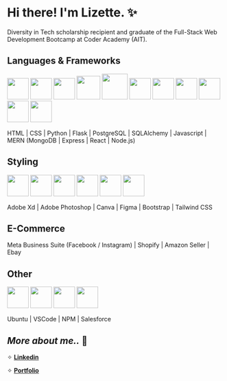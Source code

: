 <link rel="stylesheet" href="https://cdn.jsdelivr.net/gh/devicons/devicon@v2.15.1/devicon.min.css">

# Hi there! I'm Lizette. ✨

Diversity in Tech scholarship recipient and graduate of the Full-Stack Web Development Bootcamp at Coder Academy (AIT).

## Languages & Frameworks
<p>
  <img src="https://cdn.jsdelivr.net/gh/devicons/devicon/icons/git/git-original.svg" style="width: 50px;" />
  <img src="https://cdn.jsdelivr.net/gh/devicons/devicon/icons/html5/html5-original.svg" style="width: 50px;" />
  <img src="https://cdn.jsdelivr.net/gh/devicons/devicon/icons/css3/css3-original.svg" style="width: 50px;" />  
  <img src="https://cdn.jsdelivr.net/gh/devicons/devicon/icons/python/python-original.svg" style="width: 55px;" />
  <img src="https://cdn.jsdelivr.net/gh/devicons/devicon/icons/flask/flask-original.svg" style="width: 60px;" />
  <img src="https://cdn.jsdelivr.net/gh/devicons/devicon/icons/postgresql/postgresql-original.svg" style="width: 50px;" />
  <img src="https://cdn.jsdelivr.net/gh/devicons/devicon/icons/sqlalchemy/sqlalchemy-original.svg" style="width: 50px;" />
  <img src="https://cdn.jsdelivr.net/gh/devicons/devicon/icons/javascript/javascript-original.svg" style="width: 50px;" />     
  <img src="https://cdn.jsdelivr.net/gh/devicons/devicon/icons/express/express-original.svg" style="width: 50px;" />
  <img src="https://cdn.jsdelivr.net/gh/devicons/devicon/icons/react/react-original.svg" style="width: 50px;" />
  <img src="https://cdn.jsdelivr.net/gh/devicons/devicon/icons/nodejs/nodejs-original.svg" style="width: 50px;" />
</p>

HTML | CSS | Python | Flask | PostgreSQL | SQLAlchemy | Javascript | MERN (MongoDB | Express | React | Node.js)

## Styling
<p>
  <img src="https://cdn.jsdelivr.net/gh/devicons/devicon/icons/xd/xd-plain.svg" style="width: 50px;" />
  <img src="https://cdn.jsdelivr.net/gh/devicons/devicon/icons/photoshop/photoshop-plain.svg" style="width: 50px;" />
  <img src="https://cdn.jsdelivr.net/gh/devicons/devicon/icons/canva/canva-original.svg" style="width: 50px;" />
  <img src="https://cdn.jsdelivr.net/gh/devicons/devicon/icons/figma/figma-original.svg" style="width: 50px;" />
  <img src="https://cdn.jsdelivr.net/gh/devicons/devicon/icons/bootstrap/bootstrap-original.svg" style="width: 50px;" />
  <img src="https://cdn.jsdelivr.net/gh/devicons/devicon/icons/tailwindcss/tailwindcss-plain.svg" style="width: 50px;" />    
<!--   <img src="https://cdn.jsdelivr.net/gh/devicons/devicon/icons/devicon/devicon-original.svg" style="width: 50px;" /> -->
</p>     

Adobe Xd | Adobe Photoshop | Canva | Figma | Bootstrap | Tailwind CSS

## E-Commerce

Meta Business Suite (Facebook / Instagram) | Shopify | Amazon Seller | Ebay

## Other

<p>
  <img src="https://cdn.jsdelivr.net/gh/devicons/devicon/icons/ubuntu/ubuntu-plain.svg" style="width: 50px;" />       
  <img src="https://cdn.jsdelivr.net/gh/devicons/devicon/icons/vscode/vscode-original.svg" style="width: 50px;" />
  <img src="https://cdn.jsdelivr.net/gh/devicons/devicon/icons/npm/npm-original-wordmark.svg" style="width: 50px;" />
  <img src="https://cdn.jsdelivr.net/gh/devicons/devicon/icons/salesforce/salesforce-original.svg" style="width: 50px;" />   
</p>

Ubuntu | VSCode | NPM | Salesforce

## _**More about me..**_ 💭

✧ [**Linkedin**](www.linkedin.com/in/lizettedimalanta/)

✧ [**Portfolio**](https://cosmic-cascaron-f62bf7.netlify.app/)

<!--

[![Lizette's GitHub stats](https://github-readme-stats.vercel.app/api?username=Lizette-Dimalanta&hide=prs,issues&count_private=true&show_icons=true&theme=tokyonight)](https://github.com/anuraghazra/github-readme-stats)
